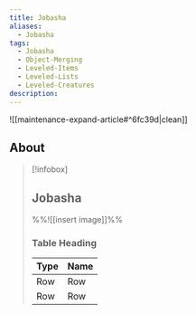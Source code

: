 ```yaml
---
title: Jobasha
aliases:
  - Jobasha
tags:
  - Jobasha
  - Object-Merging
  - Leveled-Items
  - Leveled-Lists
  - Leveled-Creatures
description:
---
```


![[maintenance-expand-article#^6fc39d|clean]]

## About

> [!infobox]
> 
> ## Jobasha
> 
> %%![[insert image]]%%
> 
> ### Table Heading
> 
> | Type | Name |
> | --- | --- |
> | Row | Row |
> | Row | Row |
